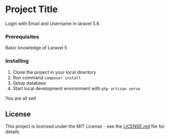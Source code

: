 # Project Title

Login with Email and Username in laravel 5.6

### Prerequisites

Basic knowledge of Laravel 5

### Installing

1. Clone the project in your local directory
2. Run command 
    ``` composer install ```
3. Setup database
4. Start local development environment with
    ``` php artisan serve ```

You are all set!


## License

This project is licensed under the MIT License - see the [LICENSE.md](LICENSE.md) file for details
